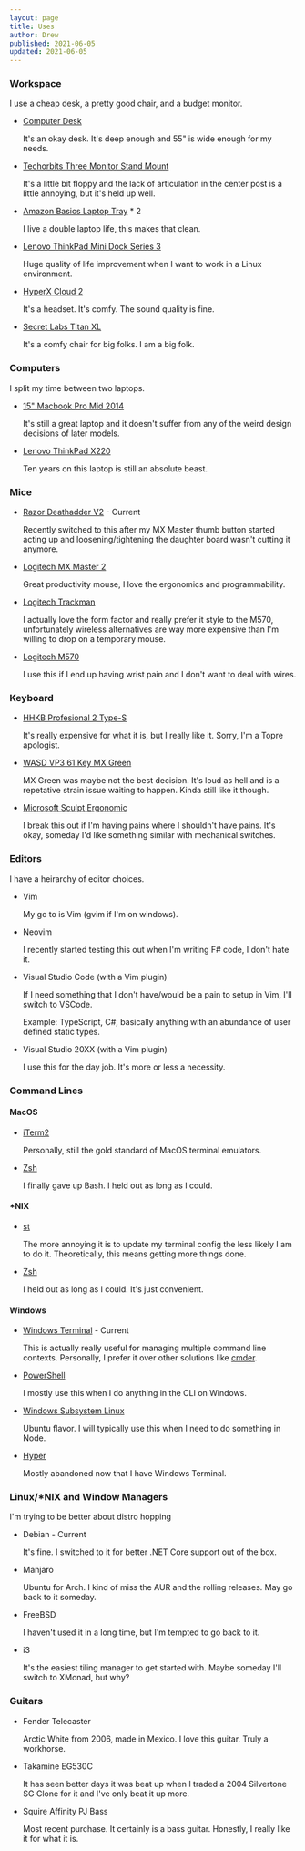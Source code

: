 ```yaml
---
layout: page
title: Uses
author: Drew
published: 2021-06-05
updated: 2021-06-05
---
```


### Workspace

I use a cheap desk, a pretty good chair, and a budget monitor.

- [Computer Desk](https://www.amazon.com/gp/product/B01N02RF6D)

  It's an okay desk. It's deep enough and 55" is wide enough for my needs.
- [Techorbits Three Monitor Stand Mount](https://www.amazon.com/gp/product/B075SRGSK1)

    It's a little bit floppy and the lack of articulation in the center post is a little annoying, but it's held up well.
- [Amazon Basics Laptop Tray](https://www.amazon.com/gp/product/B010QZD6I6) * 2

    I live a double laptop life, this makes that clean.
- [Lenovo ThinkPad Mini Dock Series 3](https://www.newegg.com/lenovo-4337-10u/p/N82E16834988417)

    Huge quality of life improvement when I want to work in a Linux environment.
- [HyperX Cloud 2](https://www.amazon.com/HyperX-Cloud-Gaming-Headset-KHX-HSCP-GM/dp/B00SAYCVTQ)

    It's a headset. It's comfy. The sound quality is fine.
- [Secret Labs Titan XL](https://secretlab.co/collections/titan-xl-series#titan_xl_2020_softweave-black3)

    It's a comfy chair for big folks. I am a big folk.

### Computers

I split my time between two laptops.

- [15" Macbook Pro Mid 2014](https://support.apple.com/kb/sp704)

    It's still a great laptop and it doesn't suffer from any of the weird design decisions of later models.
- [Lenovo ThinkPad X220](https://support.lenovo.com/us/en/solutions/pd015812-detailed-specifications-thinkpad-x220)

    Ten years on this laptop is still an absolute beast.

### Mice

- [Razor Deathadder V2](https://www.amazon.com/Razer-DeathAdder-Gaming-Mouse-Programmable/dp/B082G5SPR5) - Current

    Recently switched to this after my MX Master thumb button started acting up and loosening/tightening the daughter board wasn't cutting it anymore.
- [Logitech MX Master 2](https://www.amazon.com/Logitech-Master-Wireless-Mouse-Rechargeable/dp/B071YZJ1G1)

    Great productivity mouse, I love the ergonomics and programmability.
- [Logitech Trackman](https://www.amazon.com/Logitech-Trackman-Marble-Four-Button-Programmable/dp/B001F42MKG)

    I actually love the form factor and really prefer it style to the M570, unfortunately wireless alternatives are way more expensive than I'm willing to drop on a temporary mouse.
- [Logitech M570](https://www.amazon.com/Logitech-M570-Wireless-Trackball-Mouse/dp/B0042BBR2S)

    I use this if I end up having wrist pain and I don't want to deal with wires.

### Keyboard

- [HHKB Profesional 2 Type-S](https://www.amazon.com/Happy-Hacking-Keyboard-Professional2-White/dp/B000EXZ0V2)

    It's really expensive for what it is, but I really like it. Sorry, I'm a Topre apologist.
- [WASD VP3 61 Key MX Green](https://www.wasdkeyboards.com/wasd-vp3-61-key-custom-mechanical-keyboard.html)

    MX Green was maybe not the best decision. It's loud as hell and is a repetative strain issue waiting to happen. Kinda still like it though.
- [Microsoft Sculpt Ergonomic](https://www.amazon.com/Microsoft-Ergonomic-Keyboard-Business-5KV-00001/dp/B00CYX26BC)

    I break this out if I'm having pains where I shouldn't have pains. It's okay, someday I'd like something similar with mechanical switches.

### Editors

I have a heirarchy of editor choices.

- Vim

    My go to is Vim (gvim if I'm on windows).
- Neovim

    I recently started testing this out when I'm writing F# code, I don't hate it.
- Visual Studio Code (with a Vim plugin)

    If I need something that I don't have/would be a pain to setup in Vim, I'll switch to VSCode.

    Example: TypeScript, C#, basically anything with an abundance of user defined static types.
- Visual Studio 20XX (with a Vim plugin)

    I use this for the day job. It's more or less a necessity.

### Command Lines

#### MacOS
- [iTerm2](https://iterm2.com/)

    Personally, still the gold standard of MacOS terminal emulators.
- [Zsh](https://www.zsh.org/)

    I finally gave up Bash. I held out as long as I could.

#### *NIX
- [st](https://st.suckless.org/)

    The more annoying it is to update my terminal config the less likely I am to do it. Theoretically, this means getting more things done.
- [Zsh](https://www.zsh.org/)

    I held out as long as I could. It's just convenient.

#### Windows
- [Windows Terminal](https://github.com/microsoft/terminal) - Current

    This is actually really useful for managing multiple command line contexts. Personally, I prefer it over other solutions like [cmder](cmder.net).
- [PowerShell](https://docs.microsoft.com/en-us/powershell/)

    I mostly use this when I do anything in the CLI on Windows.
- [Windows Subsystem Linux](https://docs.microsoft.com/en-us/windows/wsl/about)

    Ubuntu flavor. I will typically use this when I need to do something in Node.
- [Hyper](https://hyper.is/)

    Mostly abandoned now that I have Windows Terminal.

### Linux/*NIX and Window Managers

I'm trying to be better about distro hopping

- Debian - Current

    It's fine. I switched to it for better .NET Core support out of the box.
- Manjaro

    Ubuntu for Arch. I kind of miss the AUR and the rolling releases. May go back to it someday.
- FreeBSD

    I haven't used it in a long time, but I'm tempted to go back to it.
- i3

    It's the easiest tiling manager to get started with. Maybe someday I'll switch to XMonad, but why?

### Guitars
- Fender Telecaster

    Arctic White from 2006, made in Mexico. I love this guitar. Truly a workhorse.
- Takamine EG530C

    It has seen better days it was beat up when I traded a 2004 Silvertone SG Clone for it and I've only beat it up more.
- Squire Affinity PJ Bass

    Most recent purchase. It certainly is a bass guitar. Honestly, I really like it for what it is.
